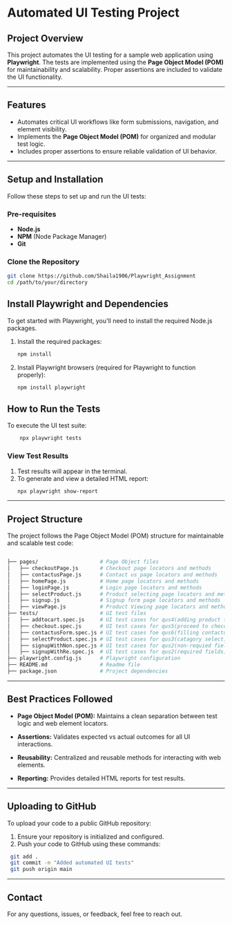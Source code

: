 # Automated UI Testing Project

## **Project Overview**
This project automates the UI testing for a sample web application using **Playwright**. The tests are implemented using the **Page Object Model (POM)** for maintainability and scalability. Proper assertions are included to validate the UI functionality.

---

## **Features**
- Automates critical UI workflows like form submissions, navigation, and element visibility.
- Implements the **Page Object Model (POM)** for organized and modular test logic.
- Includes proper assertions to ensure reliable validation of UI behavior.

---

## **Setup and Installation**
Follow these steps to set up and run the UI tests:

### **Pre-requisites**
- **Node.js** 
- **NPM** (Node Package Manager)
- **Git**

### **Clone the Repository**
```bash
git clone https://github.com/Shaila1906/Playwright_Assignment
cd /path/to/your/directory

```



## **Install Playwright and Dependencies**

To get started with Playwright, you'll need to install the required Node.js packages.

1. Install the required packages:
   ```bash
   npm install
   ``` 

2. Install Playwright browsers (required for Playwright to function properly):
   ```bash
   npm install playwright
   ```

## **How to Run the Tests**
To execute the UI test suite:

 ```bash
     npx playwright tests
```
### **View Test Results**
1. Test results will appear in the terminal.
2. To generate and view a detailed HTML report:
   ```bash
   npx playwright show-report
   ```
---

## **Project Structure**

The project follows the Page Object Model (POM) structure for maintainable and scalable test code:
  ```bash

├── pages/                    # Page Object files
│   ├── checkoutPage.js       # Checkout page locators and methods
│   ├── contactusPage.js      # Contact us page locators and methods
│   ├── homePage.js           # Home page locators and methods
│   ├── loginPage.js          # Login page locators and methods
│   ├── selectProduct.js      # Product selecting page locators and methods
│   ├── signup.js             # Signup form page locators and methods
│   ├── viewPage.js           # Product Viewing page locators and methods
├── tests/                    # UI test files
│   ├── addtocart.spec.js     # UI test cases for qus4(adding product to cart)
│   ├── checkout.spec.js      # UI test cases for qus5(proceed to checout)
│   ├── contactusForm.spec.js # UI test cases foe qus6(filling contactusForm)
│   ├── selectProduct.spec.js # UI test cases for qus3(catagory select)
│   ├── signupWithNon.spec.js # UI test cases for qus2(non-requied fields)
│   ├── signupWithRe.spec.js  # UI test cases for qus2(required fields)
├── playwright.config.js      # Playwright configuration
├── README.md                 # Readme file
├── package.json              # Project dependencies

 ```
 ---
 
## **Best Practices Followed**

- **Page Object Model (POM):** Maintains a clean separation between test logic and  web element locators.

- **Assertions:** Validates expected vs actual outcomes for all UI interactions.

- **Reusability:** Centralized and reusable methods for interacting with web elements.

- **Reporting:** Provides detailed HTML reports for test results.

---

## **Uploading to GitHub**

To upload your code to a public GitHub repository:
1. Ensure your repository is initialized and configured.
2. Push your code to GitHub using these commands:
  ```bash
   git add .
   git commit -m "Added automated UI tests"
   git push origin main

   ```
---

## **Contact**
For any questions, issues, or feedback, feel free to reach out.
